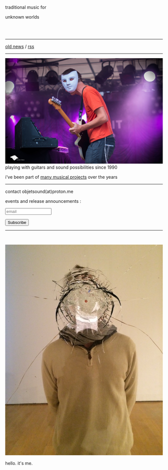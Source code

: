 traditional music for

unknown worlds

<br/>
<br/>

---

<!--NEWS-->

[old news](old.html) / [rss](rss.xml)

---

[![stage](image/keiko3.jpg)](image/high/keiko3.jpg) playing with guitars and
sound possibilities since 1990

i've been part of [many musical projects](project.html) over the years

---

contact objetsound(at)proton.me

events and release announcements :

<form style="text-align:left;" action="https://tinyletter.com/objet" method="post" target="popupwindow" onsubmit="window.open('https://tinyletter.com/objet', 'popupwindow', 'scrollbars=yes,width=800,height=600');return true"><p><input type="text" style="width:140px" name="email" id="tlemail" placeholder="email"/></p><input type="hidden" value="1" name="embed"/><input type="submit" value="Subscribe" /></form>

<!--CONCERT-->

---

<br/>

![me](image/me.jpg)

hello. it's me.

